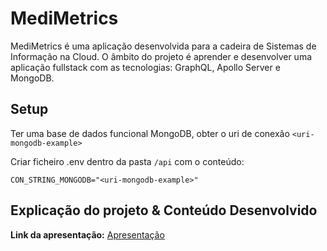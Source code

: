 # MediMetrics
MediMetrics é uma aplicação desenvolvida para a cadeira de Sistemas de Informação na Cloud. 
O âmbito do projeto é aprender e desenvolver uma aplicação fullstack com as tecnologias: GraphQL, Apollo Server e MongoDB.

## Setup
Ter uma base de dados funcional MongoDB, obter o uri de conexão `<uri-mongodb-example>`

Criar ficheiro .env dentro da pasta `/api` com o conteúdo:

```dosini
CON_STRING_MONGODB="<uri-mongodb-example>"
```
## Explicação do projeto & Conteúdo Desenvolvido
**Link da apresentação:** <a href="https://ipppt-my.sharepoint.com/:p:/g/personal/40210190_esmad_ipp_pt/EdDh5ihYNyJEtSuHMaw1ohQB42Xazs6ZTqP7tPpcg93Gig?e=M9GlnB">Apresentação</a>
